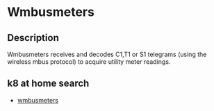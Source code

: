 # Wmbusmeters

## Description

Wmbusmeters receives and decodes C1,T1 or S1 telegrams (using the wireless mbus protocol) to acquire utility meter readings.

## k8 at home search

- [wmbusmeters](https://nanne.dev/k8s-at-home-search/#/wmbusmeters)
